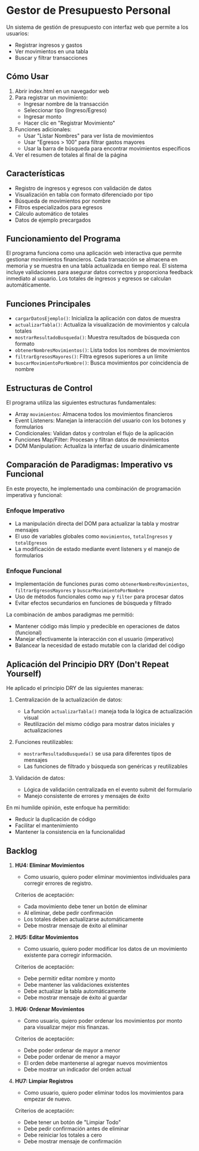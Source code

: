 # Gestor de Presupuesto Personal
Un sistema de gestión de presupuesto con interfaz web que permite a los usuarios:
- Registrar ingresos y gastos
- Ver movimientos en una tabla
- Buscar y filtrar transacciones

## Cómo Usar

1. Abrir index.html en un navegador web
2. Para registrar un movimiento:
   - Ingresar nombre de la transacción
   - Seleccionar tipo (Ingreso/Egreso)
   - Ingresar monto
   - Hacer clic en "Registrar Movimiento"
3. Funciones adicionales:
   - Usar "Listar Nombres" para ver lista de movimientos
   - Usar "Egresos > 100" para filtrar gastos mayores
   - Usar la barra de búsqueda para encontrar movimientos específicos
4. Ver el resumen de totales al final de la página

## Características

- Registro de ingresos y egresos con validación de datos
- Visualización en tabla con formato diferenciado por tipo
- Búsqueda de movimientos por nombre
- Filtros especializados para egresos
- Cálculo automático de totales
- Datos de ejemplo precargados

## Funcionamiento del Programa

El programa funciona como una aplicación web interactiva que permite gestionar movimientos financieros. Cada transacción se almacena en memoria y se muestra en una tabla actualizada en tiempo real. El sistema incluye validaciones para asegurar datos correctos y proporciona feedback inmediato al usuario. Los totales de ingresos y egresos se calculan automáticamente.

## Funciones Principales

- `cargarDatosEjemplo()`: Inicializa la aplicación con datos de muestra
- `actualizarTabla()`: Actualiza la visualización de movimientos y calcula totales
- `mostrarResultadoBusqueda()`: Muestra resultados de búsqueda con formato
- `obtenerNombresMovimientos()`: Lista todos los nombres de movimientos
- `filtrarEgresosMayores()`: Filtra egresos superiores a un límite
- `buscarMovimientoPorNombre()`: Busca movimientos por coincidencia de nombre

## Estructuras de Control

El programa utiliza las siguientes estructuras fundamentales:
- Array `movimientos`: Almacena todos los movimientos financieros
- Event Listeners: Manejan la interacción del usuario con los botones y formularios
- Condicionales: Validan datos y controlan el flujo de la aplicación
- Funciones Map/Filter: Procesan y filtran datos de movimientos
- DOM Manipulation: Actualiza la interfaz de usuario dinámicamente

## Comparación de Paradigmas: Imperativo vs Funcional

En este proyecto, he implementado una combinación de programación imperativa y funcional:

### Enfoque Imperativo
- La manipulación directa del DOM para actualizar la tabla y mostrar mensajes
- El uso de variables globales como `movimientos`, `totalIngresos` y `totalEgresos`
- La modificación de estado mediante event listeners y el manejo de formularios

### Enfoque Funcional
- Implementación de funciones puras como `obtenerNombresMovimientos`, `filtrarEgresosMayores` y `buscarMovimientoPorNombre`
- Uso de métodos funcionales como `map` y `filter` para procesar datos
- Evitar efectos secundarios en funciones de búsqueda y filtrado

La combinación de ambos paradigmas me permitió:
- Mantener código más limpio y predecible en operaciones de datos (funcional)
- Manejar efectivamente la interacción con el usuario (imperativo)
- Balancear la necesidad de estado mutable con la claridad del código

## Aplicación del Principio DRY (Don't Repeat Yourself)

He aplicado el principio DRY de las siguientes maneras:

1. Centralización de la actualización de datos:
   - La función `actualizarTabla()` maneja toda la lógica de actualización visual
   - Reutilización del mismo código para mostrar datos iniciales y actualizaciones

2. Funciones reutilizables:
   - `mostrarResultadoBusqueda()` se usa para diferentes tipos de mensajes
   - Las funciones de filtrado y búsqueda son genéricas y reutilizables

3. Validación de datos:
   - Lógica de validación centralizada en el evento submit del formulario
   - Manejo consistente de errores y mensajes de éxito

En mi humilde opinión, este enfoque ha permitido:
- Reducir la duplicación de código
- Facilitar el mantenimiento
- Mantener la consistencia en la funcionalidad

## Backlog

1. **HU4: Eliminar Movimientos**
   - Como usuario, quiero poder eliminar movimientos individuales para corregir errores de registro.

   Criterios de aceptación:
   - Cada movimiento debe tener un botón de eliminar
   - Al eliminar, debe pedir confirmación
   - Los totales deben actualizarse automáticamente
   - Debe mostrar mensaje de éxito al eliminar

2. **HU5: Editar Movimientos**
   - Como usuario, quiero poder modificar los datos de un movimiento existente para corregir información.

   Criterios de aceptación:
   - Debe permitir editar nombre y monto
   - Debe mantener las validaciones existentes
   - Debe actualizar la tabla automáticamente
   - Debe mostrar mensaje de éxito al guardar

3. **HU6: Ordenar Movimientos**
   - Como usuario, quiero poder ordenar los movimientos por monto para visualizar mejor mis finanzas.

   Criterios de aceptación:
   - Debe poder ordenar de mayor a menor
   - Debe poder ordenar de menor a mayor
   - El orden debe mantenerse al agregar nuevos movimientos
   - Debe mostrar un indicador del orden actual

4. **HU7: Limpiar Registros**
   - Como usuario, quiero poder eliminar todos los movimientos para empezar de nuevo.

   Criterios de aceptación:
   - Debe tener un botón de "Limpiar Todo"
   - Debe pedir confirmación antes de eliminar
   - Debe reiniciar los totales a cero
   - Debe mostrar mensaje de confirmación
